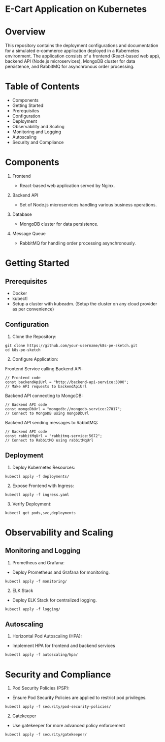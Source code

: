 #  E-Cart Application on Kubernetes

# Overview
This repository contains the deployment configurations and documentation for a simulated e-commerce application deployed in a Kubernetes environment. The application consists of a frontend (React-based web app), backend API (Node.js microservices), MongoDB cluster for data persistence, and RabbitMQ for asynchronous order processing.

# Table of Contents

- Components
- Getting Started
- Prerequisites
- Configuration
- Deployment
- Observability and Scaling
- Monitoring and Logging
- Autoscaling
- Security and Compliance

# Components

1. Frontend
    - React-based web application served by Nginx.

2. Backend API
    - Set of Node.js microservices handling various business operations.

3. Database
    - MongoDB cluster for data persistence.

4. Message Queue
    - RabbitMQ for handling order processing asynchronously.

# Getting Started

## Prerequisites
- Docker
- kubectl
- Setup a cluster with kubeadm. (Setup the cluster on any cloud provider as per convenience)

## Configuration

1. Clone the Repository:

```
git clone https://github.com/your-username/k8s-pe-sketch.git
cd k8s-pe-sketch
```

2. Configure Application:

Frontend Service calling Backend API:
```
// Frontend code
const backendApiUrl = "http://backend-api-service:3000";
// Make API requests to backendApiUrl
```

Backend API connecting to MongoDB:

```
// Backend API code
const mongoDbUrl = "mongodb://mongodb-service:27017";
// Connect to MongoDB using mongoDbUrl
```

Backend API sending messages to RabbitMQ:

```
// Backend API code
const rabbitMqUrl = "rabbitmq-service:5672";
// Connect to RabbitMQ using rabbitMqUrl
```

## Deployment

1. Deploy Kubernetes Resources:

```
kubectl apply -f deployments/
```

2. Expose Frontend with Ingress:

```
kubectl apply -f ingress.yaml
```

3. Verify Deployment:

```
kubectl get pods,svc,deployments
```

# Observability and Scaling

## Monitoring and Logging

1. Prometheus and Grafana:
- Deploy Prometheus and Grafana for monitoring.
```
kubectl apply -f monitoring/
```
2. ELK Stack
- Deploy ELK Stack for centralized logging.
```
kubectl apply -f logging/
```

## Autoscaling

1. Horizontal Pod Autoscaling (HPA):

- Implement HPA for frontend and backend services
```
kubectl apply -f autoscaling/hpa/
```

# Security and Compliance

1. Pod Security Policies (PSP):

- Ensure Pod Security Policies are applied to restrict pod privileges.
```
kubectl apply -f security/pod-security-policies/
```

2. Gatekeeper
- Use gatekeeper for more advanced policy enforcement
```
kubectl apply -f security/gatekeeper/
```
